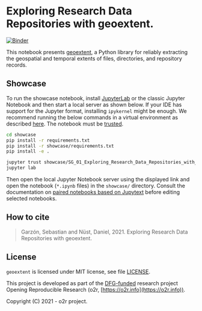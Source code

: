 # Exploring Research Data Repositories with geoextent.
[![Binder](https://mybinder.org/badge_logo.svg)](https://mybinder.org/v2/gh/earthcube2021/ec21_garzon_etal/HEAD)

This notebook presents [geoextent](https://github.com/o2r-project/geoextent), a Python library for reliably extracting the geospatial and temporal extents of files, directories, and repository records. 

## Showcase

To run the showcase notebook, install [JupyterLab](https://jupyter.org/) or the classic Jupyter Notebook and then start a local server as shown below.
If your IDE has support for the Jupyter format, installing `ipykernel` might be enough.
We recommend running the below commands in a virtual environment as described [here](https://jupyter-tutorial.readthedocs.io/en/latest/first-steps/install.html).
The notebook must be [trusted](https://jupyter-notebook.readthedocs.io/en/stable/security.html#notebook-security).

```bash
cd showcase
pip install -r requirements.txt
pip install -r showcase/requirements.txt
pip install -e .

jupyter trust showcase/SG_01_Exploring_Research_Data_Repositories_with_geoextent.ipynb
jupyter lab
```

Then open the local Jupyter Notebook server using the displayed link and open the notebook (`*.ipynb` files) in the `showcase/` directory.
Consult the documentation on [paired notebooks based on Jupytext](https://github.com/mwouts/jupytext/blob/master/docs/paired-notebooks.md) before editing selected notebooks.

## How to cite

> Garzón, Sebastian and Nüst, Daniel, 2021. Exploring Research Data Repositories with geoextent.

## License

`geoextent` is licensed under MIT license, see file [LICENSE](https://github.com/o2r-project/geoextent/blob/master/LICENSE).

This project is developed as part of the       [DFG-funded](https://o2r.info/about/#funding) research project Opening Reproducible Research (o2r, [https://o2r.info](https://o2r.info)).

Copyright (C) 2021 - o2r project.

